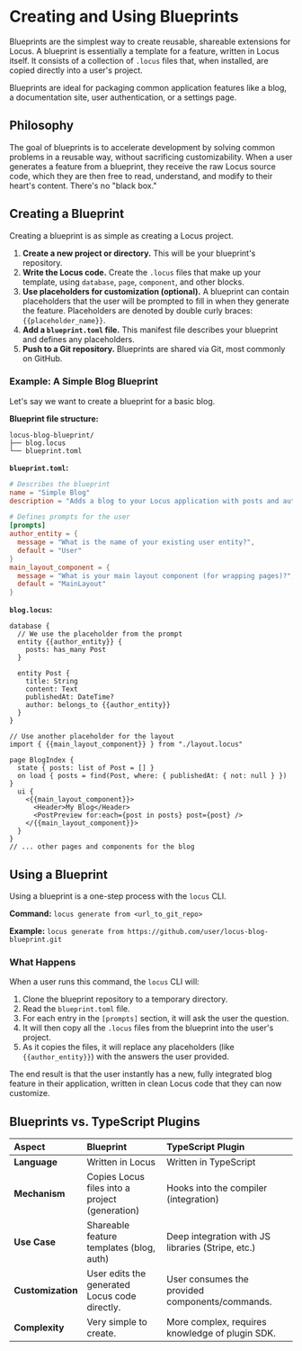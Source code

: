 # Creating and Using Blueprints

Blueprints are the simplest way to create reusable, shareable extensions for Locus. A blueprint is essentially a template for a feature, written in Locus itself. It consists of a collection of `.locus` files that, when installed, are copied directly into a user's project.

Blueprints are ideal for packaging common application features like a blog, a documentation site, user authentication, or a settings page.

## Philosophy

The goal of blueprints is to accelerate development by solving common problems in a reusable way, without sacrificing customizability. When a user generates a feature from a blueprint, they receive the raw Locus source code, which they are then free to read, understand, and modify to their heart's content. There's no "black box."

## Creating a Blueprint

Creating a blueprint is as simple as creating a Locus project.

1.  **Create a new project or directory.** This will be your blueprint's repository.
2.  **Write the Locus code.** Create the `.locus` files that make up your template, using `database`, `page`, `component`, and other blocks.
3.  **Use placeholders for customization (optional).** A blueprint can contain placeholders that the user will be prompted to fill in when they generate the feature. Placeholders are denoted by double curly braces: `{{placeholder_name}}`.
4.  **Add a `blueprint.toml` file.** This manifest file describes your blueprint and defines any placeholders.
5.  **Push to a Git repository.** Blueprints are shared via Git, most commonly on GitHub.

### Example: A Simple Blog Blueprint

Let's say we want to create a blueprint for a basic blog.

**Blueprint file structure:**

```
locus-blog-blueprint/
├── blog.locus
└── blueprint.toml
```

**`blueprint.toml`:**

```toml
# Describes the blueprint
name = "Simple Blog"
description = "Adds a blog to your Locus application with posts and authors."

# Defines prompts for the user
[prompts]
author_entity = { 
  message = "What is the name of your existing user entity?", 
  default = "User" 
}
main_layout_component = {
  message = "What is your main layout component (for wrapping pages)?",
  default = "MainLayout"
}
```

**`blog.locus`:**

```locus
database {
  // We use the placeholder from the prompt
  entity {{author_entity}} {
    posts: has_many Post
  }

  entity Post {
    title: String
    content: Text
    publishedAt: DateTime?
    author: belongs_to {{author_entity}}
  }
}

// Use another placeholder for the layout
import { {{main_layout_component}} } from "./layout.locus"

page BlogIndex {
  state { posts: list of Post = [] }
  on load { posts = find(Post, where: { publishedAt: { not: null } }) }
  ui {
    <{{main_layout_component}}>
      <Header>My Blog</Header>
      <PostPreview for:each={post in posts} post={post} />
    </{{main_layout_component}}>
  }
}
// ... other pages and components for the blog
```

## Using a Blueprint

Using a blueprint is a one-step process with the `locus` CLI.

**Command:** `locus generate from <url_to_git_repo>`

**Example:**
`locus generate from https://github.com/user/locus-blog-blueprint.git`

### What Happens

When a user runs this command, the `locus` CLI will:
1.  Clone the blueprint repository to a temporary directory.
2.  Read the `blueprint.toml` file.
3.  For each entry in the `[prompts]` section, it will ask the user the question.
4.  It will then copy all the `.locus` files from the blueprint into the user's project.
5.  As it copies the files, it will replace any placeholders (like `{{author_entity}}`) with the answers the user provided.

The end result is that the user instantly has a new, fully integrated blog feature in their application, written in clean Locus code that they can now customize.


## Blueprints vs. TypeScript Plugins

| Aspect          | Blueprint                                       | TypeScript Plugin                                |
| :-------------- | :---------------------------------------------- | :----------------------------------------------- |
| **Language**    | Written in Locus                                | Written in TypeScript                            |
| **Mechanism**   | Copies Locus files into a project (generation)  | Hooks into the compiler (integration)            |
| **Use Case**    | Shareable feature templates (blog, auth)        | Deep integration with JS libraries (Stripe, etc.) |
| **Customization** | User edits the generated Locus code directly.   | User consumes the provided components/commands.  |
| **Complexity**  | Very simple to create.                          | More complex, requires knowledge of plugin SDK.  |
